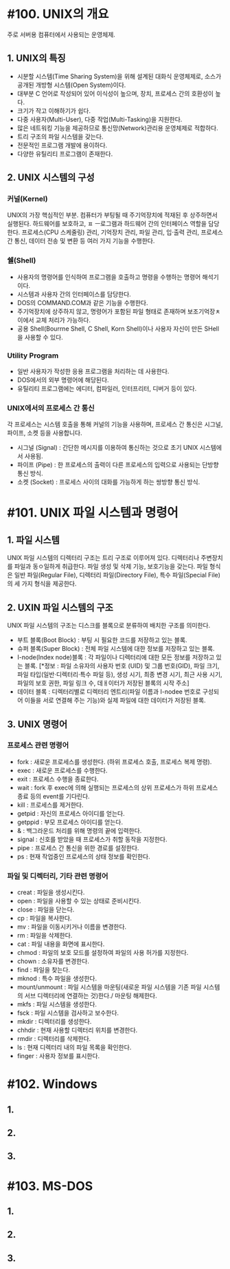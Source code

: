 # #100. UNIX의 개요
주로 서버용 컴퓨터에서 사용되는 운영체제.

## 1. UNIX의 특징
- 시분할 시스템(Time Sharing System)을 위해 설계된 대화식 운영체제로, 소스가 공개된 개방형 시스템(Open System)이다.
- 대부분 C 언어로 작성되어 있어 이식성이 높으며, 장치, 프로세스 간의 호환성이 높다.
- 크기가 작고 이해하기가 쉽다.
- 다중 사용자(Multi-User), 다중 작업(Multi-Tasking)을 지원한다.
- 많은 네트워킹 기능을 제공하므로 통신망(Network)관리용 운영체제로 적합하다.
- 트리 구조의 파일 시스템을 갖는다.
- 전문적인 프로그램 개발에 용이하다.
- 다양한 유틸리티 프로그램이 존재한다.

## 2. UNIX 시스템의 구성
### 커널(Kernel)
UNIX의 가장 핵심적인 부분.
컴퓨터가 부팅될 때 주기억장치에 적재된 후 상주하면서 실행된다.
하드웨어를 보호하고, ㅍ ㅡ로그램과 하드웨어 간의 인터페이스 역할을 담당한다.
프로세스(CPU 스케줄링) 관리, 기억장치 관리, 파일 관리, 입·출력 관리, 프로세스간 통신, 데이터 전송 및 변환 등 여러 가지 기능을 수행한다.
### 쉘(Shell)
- 사용자의 명령어를 인식하여 프로그램을 호출하고 명령을 수행하는 명령어 해석기이다.
- 시스템과 사용자 간의 인터페이스를 담당한다.
- DOS의 COMMAND.COM과 같은 기능을 수행한다.
- 주기억장치에 상주하지 않고, 명령어가 포함된 파일 형태로 존재하며 보조기억장ㅊ이에서 교체 처리가 가능하다.
- 공용 Shell(Bourrne Shell, C Shell, Korn Shell)이나 사용자 자신이 만든 SHell을 사용할 수 있다.
### Utility Program
- 일반 사용자가 작성한 응용 프로그램을 처리하는 데 사용한다.
- DOS에서의 외부 명령어에 해당된다.
- 유틸리티 프로그램에는 에디터, 컴파일러, 인터프리터, 디버거 등이 있다.

### UNIX에서의 프로세스 간 통신
각 프로세스는 시스템 호출을 통해 커널의 기능을 사용하며, 프로세스 간 통신은 시그널, 파이프, 소켓 등을 사용합니다.
- 시그널 (Signal) : 간단한 메시지를 이용하여 통신하는 것으로 초기 UNIX 시스템에서 사용됨.
- 파이프 (Pipe) : 한 프로세스의 출력이 다른 프로세스의 입력으로 사용되는 단방향 통신 방식.
- 소켓 (Socket) : 프로세스 사이의 대화를 가능하게 하는 쌍방향 통신 방식.


# #101. UNIX 파일 시스템과 명령어
## 1. 파일 시스템
UNIX 파일 시스템의 디렉터리 구조는 트리 구조로 이루어져 있다.
디렉터리나 주변장치를 파일과 동ㅇ일하게 취급한다.
파일 생성 및 삭제 기능, 보호기능을 갖는다.
파일 형식은 일반 파일(Regular File), 디렉터리 파일(Directory File), 특수 파일(Special File)의 세 가지 형식을 제공한다.

## 2. UXIN 파일 시스템의 구조
UNIX 파일 시스템의 구조는 디스크를 블록으로 분류하여 배치한 구조를 의미한다.
- 부트 블록(Boot Block) : 부팅 시 필요한 코드를 저장하고 있는 블록.
- 슈퍼 블록(Super Block) : 전체 파일 시스템에 대한 정보를 저장하고 있는 블록.
- I-node(Index node)블록 : 각 파일이나 디렉터리에 대한 모든 정보를 저장하고 있는 블록. [*정보 : 파일 소유자의 사용자 번호 (UID) 및 그룹 번호(GID), 파일 크기, 파일 타입(일반·디렉터리·특수 파일 등), 생성 시기, 최종 변경 시기, 최근 사용 시기, 파일의 보호 권한, 파일 링크 수, 데ㅐ이터가 저장된 블록의 시작 주소]
- 데이터 블록 : 디렉터리별로 디렉터리 엔트리(파일 이름과 I-nodee 번호로 구성되어 이들을 서로 연결해 주는 기능)와 실제 파일에 대한 데이터가 저장된 블록.

## 3. UNIX 명령어
### 프로세스 관련 명령어
- fork : 새로운 프로세스를 생성한다. (하위 프로세스 호출, 프로세스 복제 명령).
- exec : 새로운 프로세스를 수행한다.
- exit : 프로세스 수행을 종료한다.
- wait : fork 후 exec에 의해 실행되는 프로세스의 상위 프로세스가 하위 프로세스 종료 등의 event를 기다린다.
- kill : 프로세스를 제거한다.
- getpid : 자신의 프로세스 아이디를 얻는다.
- getppid : 부모 프로세스 아이디를 얻는다.
- & : 백그라운드 처리를 위해 명령의 끝에 입력한다.
- signal : 신호를 받았을 때 프로세스가 취할 동작을 지정한다.
- pipe : 프로세스 간 통신을 위한 경로를 설정한다.
- ps : 현재 작업중인 프로세스의 상태 정보를 확인한다.

### 파일 및 디렉터리, 기타 관련 명령어
- creat : 파일을 생성시킨다.
- open : 파일을 사용할 수 있는 상태로 준비시킨다.
- close : 파일을 닫는다.
- cp : 파일을 복사한다.
- mv : 파일을 이동시키거나 이름을 변경한다.
- rm : 파일을 삭제한다.
- cat : 파일 내용을 화면에 표시한다.
- chmod : 파일의 보호 모드를 설정하여 파일의 사용 허가를 지정한다.
- chown : 소유자를 변경한다.
- find : 파일을 찾는다.
- mknod : 특수 파일을 생성한다.
- mount/unmount : 파일 시스템을 마운팅(새로운 파일 시스템을 기존 파일 시스템의 서브 디렉터리에 연결하는 것)한다./ 마운팅 해제한다.
- mkfs : 파일 시스템을 생성한다.
- fsck : 파일 시스템을 검사하고 보수한다.
- mkdir : 디렉터리를 생성한다.
- chhdir : 현재 사용할 디렉터리 위치를 변경한다.
- rmdir : 디렉터리를 삭제한다.
- ls : 현재 디렉터리 내의 파일 목록을 확인한다.
- finger : 사용자 정보를 표시한다.

# #102. Windows

## 1.

## 2.

## 3.


# #103. MS-DOS

## 1.

## 2.

## 3.